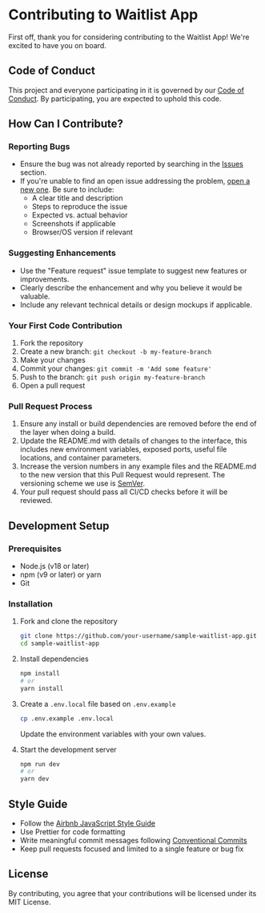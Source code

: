 # Contributing to Waitlist App

First off, thank you for considering contributing to the Waitlist App! We're excited to have you on board.

## Code of Conduct

This project and everyone participating in it is governed by our [Code of Conduct](CODE_OF_CONDUCT.md). By participating, you are expected to uphold this code.

## How Can I Contribute?

### Reporting Bugs
- Ensure the bug was not already reported by searching in the [Issues](https://github.com/sunnypatneedi/sample-waitlist-app/issues) section.
- If you're unable to find an open issue addressing the problem, [open a new one](https://github.com/sunnypatneedi/sample-waitlist-app/issues/new). Be sure to include:
  - A clear title and description
  - Steps to reproduce the issue
  - Expected vs. actual behavior
  - Screenshots if applicable
  - Browser/OS version if relevant

### Suggesting Enhancements
- Use the "Feature request" issue template to suggest new features or improvements.
- Clearly describe the enhancement and why you believe it would be valuable.
- Include any relevant technical details or design mockups if applicable.

### Your First Code Contribution
1. Fork the repository
2. Create a new branch: `git checkout -b my-feature-branch`
3. Make your changes
4. Commit your changes: `git commit -m 'Add some feature'`
5. Push to the branch: `git push origin my-feature-branch`
6. Open a pull request

### Pull Request Process
1. Ensure any install or build dependencies are removed before the end of the layer when doing a build.
2. Update the README.md with details of changes to the interface, this includes new environment variables, exposed ports, useful file locations, and container parameters.
3. Increase the version numbers in any example files and the README.md to the new version that this Pull Request would represent. The versioning scheme we use is [SemVer](http://semver.org/).
4. Your pull request should pass all CI/CD checks before it will be reviewed.

## Development Setup

### Prerequisites
- Node.js (v18 or later)
- npm (v9 or later) or yarn
- Git

### Installation
1. Fork and clone the repository
   ```bash
   git clone https://github.com/your-username/sample-waitlist-app.git
   cd sample-waitlist-app
   ```

2. Install dependencies
   ```bash
   npm install
   # or
   yarn install
   ```

3. Create a `.env.local` file based on `.env.example`
   ```bash
   cp .env.example .env.local
   ```
   Update the environment variables with your own values.

4. Start the development server
   ```bash
   npm run dev
   # or
   yarn dev
   ```

## Style Guide
- Follow the [Airbnb JavaScript Style Guide](https://github.com/airbnb/javascript)
- Use Prettier for code formatting
- Write meaningful commit messages following [Conventional Commits](https://www.conventionalcommits.org/)
- Keep pull requests focused and limited to a single feature or bug fix

## License
By contributing, you agree that your contributions will be licensed under its MIT License.
